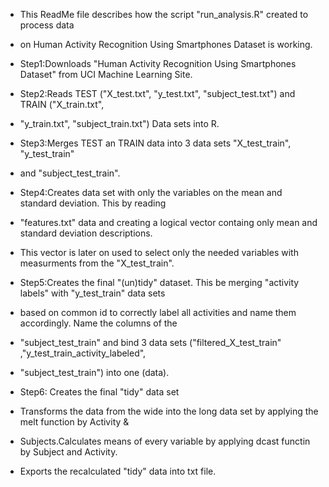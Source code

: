 * This ReadMe file describes how the script "run_analysis.R" created to process data 
* on Human Activity Recognition Using Smartphones Dataset is working.

* Step1:Downloads "Human Activity Recognition Using Smartphones Dataset" from UCI Machine Learning Site.

* Step2:Reads TEST ("X_test.txt", "y_test.txt", "subject_test.txt") and TRAIN ("X_train.txt", 
* "y_train.txt", "subject_train.txt") Data sets into R.

* Step3:Merges TEST an TRAIN data into 3 data sets "X_test_train", "y_test_train"
* and "subject_test_train".

* Step4:Creates data set with only the variables on the mean and standard deviation. This by reading 
* "features.txt" data and creating a logical vector containg only mean and standard deviation descriptions.
* This vector is later on used to select only the needed variables with measurments from the "X_test_train".

* Step5:Creates the final "(un)tidy" dataset. This be merging "activity labels" with "y_test_train" data sets
* based on common id to correctly label all activities and name them accordingly. Name the columns of the
* "subject_test_train" and bind 3 data sets ("filtered_X_test_train" ,"y_test_train_activity_labeled",
* "subject_test_train") into one (data).

* Step6: Creates the final "tidy" data set
* Transforms the data from the wide into the long data set by applying the melt function by Activity &
* Subjects.Calculates means of every variable by applying dcast functin by Subject and Activity.
* Exports the recalculated "tidy" data into txt file.

